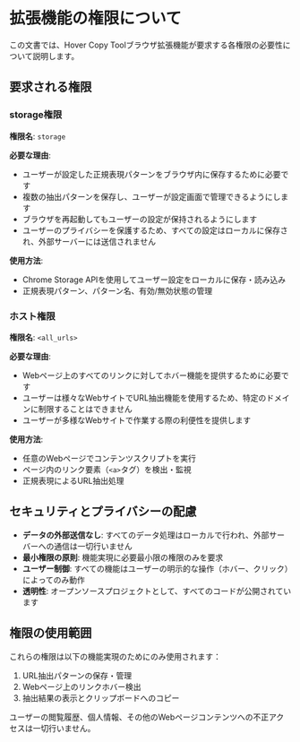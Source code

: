 # 拡張機能の権限について

この文書では、Hover Copy Toolブラウザ拡張機能が要求する各権限の必要性について説明します。

## 要求される権限

### storage権限

**権限名**: `storage`

**必要な理由**:

- ユーザーが設定した正規表現パターンをブラウザ内に保存するために必要です
- 複数の抽出パターンを保存し、ユーザーが設定画面で管理できるようにします
- ブラウザを再起動してもユーザーの設定が保持されるようにします
- ユーザーのプライバシーを保護するため、すべての設定はローカルに保存され、外部サーバーには送信されません

**使用方法**:

- Chrome Storage APIを使用してユーザー設定をローカルに保存・読み込み
- 正規表現パターン、パターン名、有効/無効状態の管理

### ホスト権限

**権限名**: `<all_urls>`

**必要な理由**:

- Webページ上のすべてのリンクに対してホバー機能を提供するために必要です
- ユーザーは様々なWebサイトでURL抽出機能を使用するため、特定のドメインに制限することはできません
- ユーザーが多様なWebサイトで作業する際の利便性を提供します

**使用方法**:

- 任意のWebページでコンテンツスクリプトを実行
- ページ内のリンク要素（`<a>`タグ）を検出・監視
- 正規表現によるURL抽出処理

## セキュリティとプライバシーの配慮

- **データの外部送信なし**: すべてのデータ処理はローカルで行われ、外部サーバーへの通信は一切行いません
- **最小権限の原則**: 機能実現に必要最小限の権限のみを要求
- **ユーザー制御**: すべての機能はユーザーの明示的な操作（ホバー、クリック）によってのみ動作
- **透明性**: オープンソースプロジェクトとして、すべてのコードが公開されています

## 権限の使用範囲

これらの権限は以下の機能実現のためにのみ使用されます：

1. URL抽出パターンの保存・管理
2. Webページ上のリンクホバー検出
3. 抽出結果の表示とクリップボードへのコピー

ユーザーの閲覧履歴、個人情報、その他のWebページコンテンツへの不正アクセスは一切行いません。
